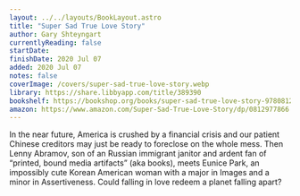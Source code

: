```yaml
---
layout: ../../layouts/BookLayout.astro
title: "Super Sad True Love Story"
author: Gary Shteyngart
currentlyReading: false
startDate: 
finishDate: 2020 Jul 07
added: 2020 Jul 07
notes: false
coverImage: /covers/super-sad-true-love-story.webp
library: https://share.libbyapp.com/title/389390
bookshelf: https://bookshop.org/books/super-sad-true-love-story-9780812977868/9780812977868
amazon: https://www.amazon.com/Super-Sad-True-Love-Story/dp/0812977866
---
```


In the near future, America is crushed by a financial crisis and our patient Chinese creditors may just be ready to foreclose on the whole mess. Then Lenny Abramov, son of an Russian immigrant janitor and ardent fan of “printed, bound media artifacts” (aka books), meets Eunice Park, an impossibly cute Korean American woman with a major in Images and a minor in Assertiveness. Could falling in love redeem a planet falling apart?

<!-- ### Notes & Highlights -->
